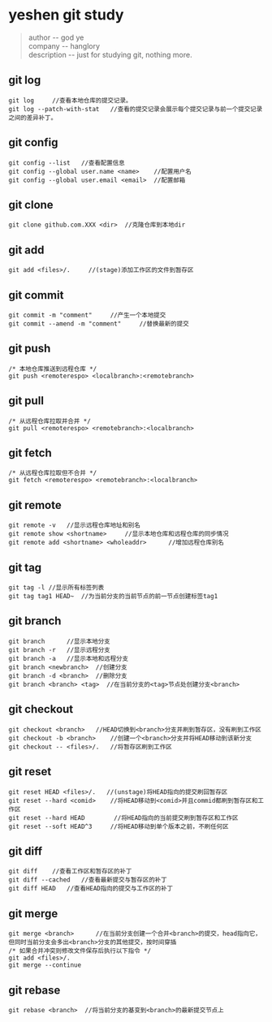 # yeshen git study

> author -- god ye  
> company -- hanglory  
> description -- just for studying git, nothing more.

## git log

    git log     //查看本地仓库的提交记录。
    git log --patch-with-stat   //查看的提交记录会展示每个提交记录与前一个提交记录之间的差异补丁。

## git config

    git config --list   //查看配置信息
    git config --global user.name <name>    //配置用户名
    git config --global user.email <email>  //配置邮箱

## git clone

    git clone github.com.XXX <dir>  //克隆仓库到本地dir

## git add 

    git add <files>/.     //(stage)添加工作区的文件到暂存区

## git commit

    git commit -m "comment"     //产生一个本地提交
    git commit --amend -m "comment"     //替换最新的提交

## git push
    /* 本地仓库推送到远程仓库 */
    git push <remoterespo> <localbranch>:<remotebranch>

## git pull
    /* 从远程仓库拉取并合并 */
    git pull <remoterespo> <remotebranch>:<localbranch>
    
## git fetch
    /* 从远程仓库拉取但不合并 */
    git fetch <remoterespo> <remotebranch>:<localbranch>

## git remote

    git remote -v   //显示远程仓库地址和别名
    git remote show <shortname>     //显示本地仓库和远程仓库的同步情况
    git remote add <shortname> <wholeaddr>      //增加远程仓库别名
    
## git tag
    
    git tag -l //显示所有标签列表
    git tag tag1 HEAD~  //为当前分支的当前节点的前一节点创建标签tag1
    
## git branch

    git branch      //显示本地分支
    git branch -r   //显示远程分支
    git branch -a   //显示本地和远程分支
    git branch <newbranch>  //创建分支
    git branch -d <branch>  //删除分支
    git branch <branch> <tag>  //在当前分支的<tag>节点处创建分支<branch>
     
## git checkout

    git checkout <branch>   //HEAD切换到<branch>分支并刷到暂存区，没有刷到工作区
    git checkout -b <branch>    //创建一个<branch>分支并将HEAD移动到该新分支
    git checkout -- <files>/.   //将暂存区刷到工作区

## git reset

    git reset HEAD <files>/.   //(unstage)将HEAD指向的提交刷回暂存区
    git reset --hard <comid>    //将HEAD移动到<comid>并且commid都刷到暂存区和工作区
    git reset --hard HEAD        //将HEAD指向的当前提交刷到暂存区和工作区    
    git reset --soft HEAD^3     //将HEAD移动到单个版本之前，不刷任何区

## git diff

    git diff    //查看工作区和暂存区的补丁
    git diff --cached   //查看最新提交与暂存区的补丁
    git diff HEAD   //查看HEAD指向的提交与工作区的补丁

## git merge

    git merge <branch>      //在当前分支创建一个合并<branch>的提交，head指向它，但同时当前分支会多出<branch>分支的其他提交，按时间穿插
    /* 如果合并冲突则修改文件保存后执行以下指令 */
    git add <files>/.
    git merge --continue
   
## git rebase

    git rebase <branch>  //将当前分支的基变到<branch>的最新提交节点上
    
